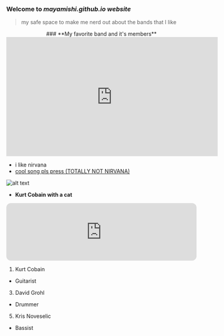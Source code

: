 ### Welcome to *mayamishi.github.io website*
> my safe space to make me nerd out about the bands that I like
<p align="center">
### **My favorite band and it's members**

<iframe width="560" height="315" src="https://www.youtube.com/embed/fregObNcHC8" title="YouTube video player" frameborder="0" allow="accelerometer; autoplay; clipboard-write; encrypted-media; gyroscope; picture-in-picture" allowfullscreen></iframe>







- i  like nirvana
- [cool song pls press (TOTALLY NOT NIRVANA)](https://youtu.be/ZpiEunhVs9o)






![alt text](https://i.pinimg.com/originals/fe/28/74/fe287411625f7479c70af661af595f96.jpg)

- **Kurt Cobain with a cat**

<iframe style="border-radius:12px" src="https://open.spotify.com/embed/track/5vHLwhxxlGzmClMcxRRFPr?utm_source=generator&theme=0" width="100%" height="152" frameBorder="0" allowfullscreen="" allow="autoplay; clipboard-write; encrypted-media; fullscreen; picture-in-picture" loading="lazy"></iframe>


1. Kurt Cobain
  - Guitarist
3. David Grohl
  - Drummer
5. Kris Noveselic
  - Bassist
 

            
